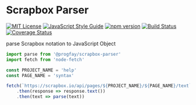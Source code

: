 # Scrapbox Parser

[![MIT License](http://img.shields.io/badge/license-MIT-blue.svg?style=flat)](LICENSE) [![JavaScript Style Guide](https://img.shields.io/badge/code_style-standard-brightgreen.svg)](https://standardjs.com) [![npm version](https://badge.fury.io/js/%40progfay%2Fscrapbox-parser.svg)](https://badge.fury.io/js/%40progfay%2Fscrapbox-parser) [![Build Status](https://travis-ci.org/progfay/scrapbox-parser.svg?branch=master)](https://travis-ci.org/progfay/scrapbox-parser) [![Coverage Status](https://coveralls.io/repos/github/progfay/scrapbox-parser/badge.svg?branch=master)](https://coveralls.io/github/progfay/scrapbox-parser?branch=master)

parse Scrapbox notation to JavaScript Object

```js
import parse from '@progfay/scrapbox-parser'
import fetch from 'node-fetch'

const PROJECT_NAME = 'help'
const PAGE_NAME = 'syntax'

fetch(`https://scrapbox.io/api/pages/${PROJECT_NAME}/${PAGE_NAME}/text`)
	.then(response => response.text())
	.then(text => parse(text))
```

